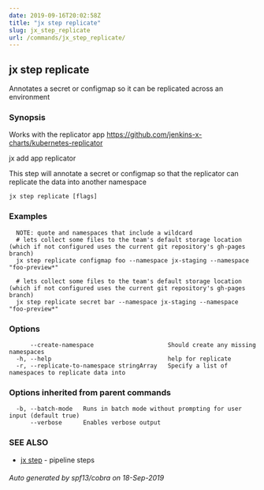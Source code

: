 ```yaml
---
date: 2019-09-16T20:02:58Z
title: "jx step replicate"
slug: jx_step_replicate
url: /commands/jx_step_replicate/
---
```

## jx step replicate


Annotates a secret or configmap so it can be replicated across an environment


### Synopsis

Works with the replicator app https://github.com/jenkins-x-charts/kubernetes-replicator 

jx add app replicator 

This step will annotate a secret or configmap so that the replicator can replicate the data into another namespace

```
jx step replicate [flags]
```

### Examples

```
  NOTE: quote and namespaces that include a wildcard
  # lets collect some files to the team's default storage location (which if not configured uses the current git repository's gh-pages branch)
  jx step replicate configmap foo --namespace jx-staging --namespace "foo-preview*"
  
  # lets collect some files to the team's default storage location (which if not configured uses the current git repository's gh-pages branch)
  jx step replicate secret bar --namespace jx-staging --namespace "foo-preview*"
```

### Options

```
      --create-namespace                     Should create any missing namespaces
  -h, --help                                 help for replicate
  -r, --replicate-to-namespace stringArray   Specify a list of namespaces to replicate data into
```

### Options inherited from parent commands

```
  -b, --batch-mode   Runs in batch mode without prompting for user input (default true)
      --verbose      Enables verbose output
```

### SEE ALSO

* [jx step](/commands/jx_step/)	 - pipeline steps

###### Auto generated by spf13/cobra on 18-Sep-2019
